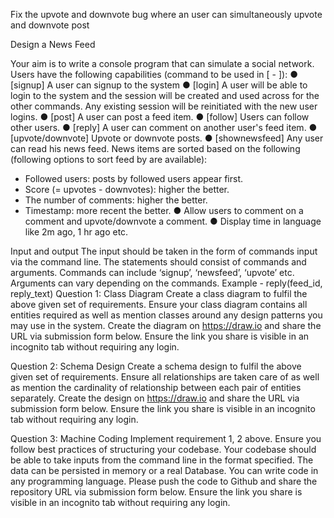 Fix the upvote and downvote bug where an user can simultaneously upvote and downvote post



Design a News Feed

Your aim is to write a console program that can simulate a social network.
Users have the following capabilities (command to be used in [ - ]):
● [signup] A user can signup to the system
● [login] A user will be able to login to the system and the session will be created and used
across for the other commands. Any existing session will be reinitiated with the new user
logins.
● [post] A user can post a feed item.
● [follow] Users can follow other users.
● [reply] A user can comment on another user's feed item.
● [upvote/downvote] Upvote or downvote posts.
● [shownewsfeed] Any user can read his news feed. News items are sorted based on the
following (following options to sort feed by are available):
- Followed users: posts by followed users appear first.
- Score (= upvotes - downvotes): higher the better.
- The number of comments: higher the better.
- Timestamp: more recent the better.
● Allow users to comment on a comment and upvote/downvote a comment.
● Display time in language like 2m ago, 1 hr ago etc.


Input and output
The input should be taken in the form of commands input via the command line. The
statements should consist of commands and arguments. Commands can include ‘signup’,
‘newsfeed’, ‘upvote’ etc. Arguments can vary depending on the commands.
Example - reply(feed_id, reply_text)
Question 1: Class Diagram
Create a class diagram to fulfil the above given set of requirements. Ensure your class
diagram contains all entities required as well as mention classes around any design patterns
you may use in the system. Create the diagram on https://draw.io and share the URL via
submission form below. Ensure the link you share is visible in an incognito tab without
requiring any login.

Question 2: Schema Design
Create a schema design to fulfil the above given set of requirements. Ensure all
relationships are taken care of as well as mention the cardinality of relationship between
each pair of entities separately. Create the design on https://draw.io and share the URL via
submission form below. Ensure the link you share is visible in an incognito tab without
requiring any login.

Question 3: Machine Coding
Implement requirement 1, 2 above. Ensure you follow best practices of structuring your
codebase. Your codebase should be able to take inputs from the command line in the format
specified. The data can be persisted in memory or a real Database. You can write code in
any programming language. Please push the code to Github and share the repository URL
via submission form below. Ensure the link you share is visible in an incognito tab without
requiring any login.